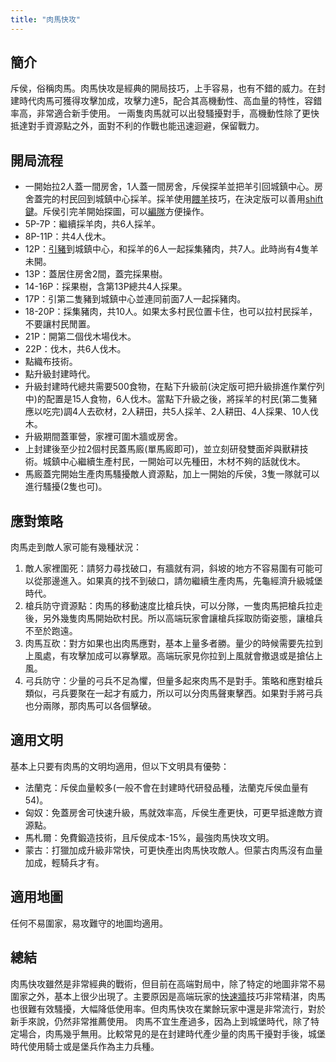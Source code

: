 ```yaml
---
title: "肉馬快攻"
---
```


## 簡介

斥侯，俗稱肉馬。肉馬快攻是經典的開局技巧，上手容易，也有不錯的威力。在封建時代肉馬可獲得攻擊加成，攻擊力達5，配合其高機動性、高血量的特性，容錯率高，非常適合新手使用。
一兩隻肉馬就可以出發騷擾對手，高機動性除了更快抵達對手資源點之外，面對不利的作戰也能迅速迴避，保留戰力。

## 開局流程

- 一開始拉2人蓋一間房舍，1人蓋一間房舍，斥侯探羊並把羊引回城鎮中心。房舍蓋完的村民回到城鎮中心採羊。採羊使用[餵羊](/#)技巧，在決定版可以善用[shift鍵](/#)。斥侯引完羊開始探圖，可以[編隊](/#)方便操作。
- 5P-7P：繼續採羊肉，共6人採羊。
- 8P-11P：共4人伐木。
- 12P：[引豬](/#)到城鎮中心，和採羊的6人一起採集豬肉，共7人。此時尚有4隻羊未開。
- 13P：蓋居住房舍2間，蓋完採果樹。
- 14-16P：採果樹，含第13P總共4人採果。
- 17P：引第二隻豬到城鎮中心並連同前面7人一起採豬肉。
- 18-20P：採集豬肉，共10人。如果太多村民位置卡住，也可以拉村民採羊，不要讓村民閒置。
- 21P：開第二個伐木場伐木。
- 22P：伐木，共6人伐木。
- 點織布技術。
- 點升級封建時代。
- 升級封建時代總共需要500食物，在點下升級前(決定版可把升級排進作業佇列中)的配置是15人食物，6人伐木。當點下升級之後，將採羊的村民(第二隻豬應以吃完)調4人去砍材，2人耕田，共5人採羊、2人耕田、4人採果、10人伐木。
- 升級期間蓋軍營，家裡可圍木牆或房舍。
- 上封建後至少拉2個村民蓋馬廄(單馬廄即可)，並立刻研發雙面斧與獸耕技術。城鎮中心繼續生產村民，一開始可以先種田，木材不夠的話就伐木。
- 馬廄蓋完開始生產肉馬騷擾敵人資源點，加上一開始的斥侯，3隻一隊就可以進行騷擾(2隻也可)。

## 應對策略

肉馬走到敵人家可能有幾種狀況：
1. 敵人家裡圍死：請努力尋找破口，有牆就有洞，斜坡的地方不容易圍有可能可以從那邊進入。如果真的找不到破口，請勿繼續生產肉馬，先龜經濟升級城堡時代。
1. 槍兵防守資源點：肉馬的移動速度比槍兵快，可以分隊，一隻肉馬把槍兵拉走後，另外幾隻肉馬開始砍村民。所以高端玩家會讓槍兵採取防衛姿態，讓槍兵不至於跑遠。
1. 肉馬互砍：對方如果也出肉馬應對，基本上量多者勝。量少的時候需要先拉到上風處，有攻擊加成可以寡擊眾。高端玩家見你拉到上風就會撤退或是搶佔上風。
1. 弓兵防守：少量的弓兵不足為懼，但量多起來肉馬不是對手。策略和應對槍兵類似，弓兵要聚在一起才有威力，所以可以分肉馬聲東擊西。如果對手將弓兵也分兩隊，那肉馬可以各個擊破。

## 適用文明

基本上只要有肉馬的文明均適用，但以下文明具有優勢：
- 法蘭克：斥侯血量較多(一般不會在封建時代研發品種，法蘭克斥侯血量有54)。
- 匈奴：免蓋房舍可快速升級，馬就效率高，斥侯生產更快，可更早抵達敵方資源點。
- 馬札爾：免費鍛造技術，且斥侯成本-15%，最強肉馬快攻文明。
- 蒙古：打獵加成升級非常快，可更快產出肉馬快攻敵人。但蒙古肉馬沒有血量加成，輕騎兵才有。

## 適用地圖

任何不易圍家，易攻難守的地圖均適用。

## 總結

肉馬快攻雖然是非常經典的戰術，但目前在高端對局中，除了特定的地圖非常不易圍家之外，基本上很少出現了。主要原因是高端玩家的[快速牆](/#)技巧非常精湛，肉馬也很難有效騷擾，大幅降低使用率。但肉馬快攻在業餘玩家中還是非常流行，對於新手來說，仍然非常推薦使用。
肉馬不宜生產過多，因為上到城堡時代，除了特定場合，肉馬幾乎無用。比較常見的是在封建時代產少量的肉馬干擾對手後，城堡時代使用騎士或是堡兵作為主力兵種。
